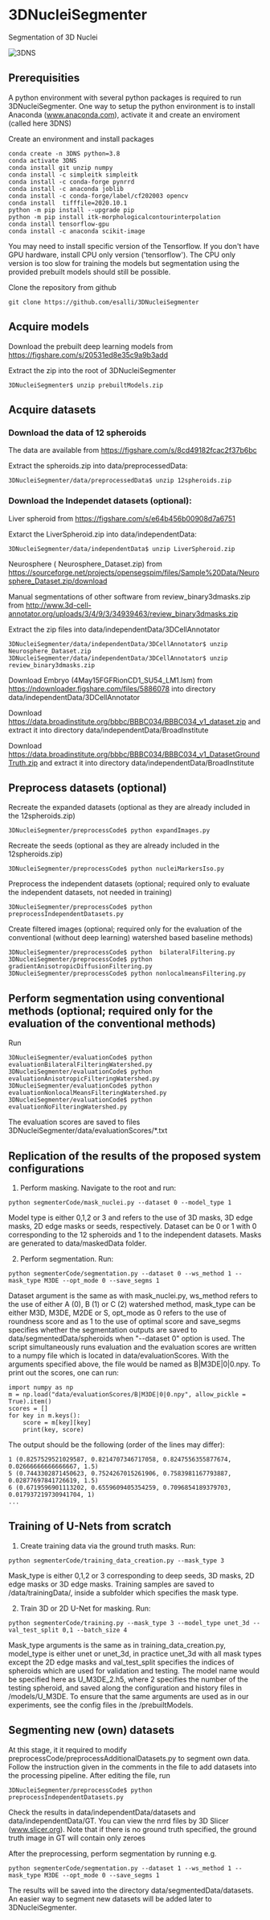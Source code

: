 # 3DNucleiSegmenter

Segmentation of 3D Nuclei

![3DNS](visual_demon_v2.png)

## Prerequisities

A python environment with several python packages is required to run 3DNucleiSegmenter.
One way to setup the python environment is to install Anaconda  (www.anaconda.com), activate it and create an enviroment (called here 3DNS)

Create an environment and install packages
```
conda create -n 3DNS python=3.8
conda activate 3DNS
conda install git unzip numpy
conda install -c simpleitk simpleitk
conda install -c conda-forge pynrrd
conda install -c anaconda joblib
conda install -c conda-forge/label/cf202003 opencv
conda install  tifffile=2020.10.1
python -m pip install --upgrade pip
python -m pip install itk-morphologicalcontourinterpolation
conda install tensorflow-gpu
conda install -c anaconda scikit-image
```
You may need to install specific version of the Tensorflow. If you don't have GPU hardware, install CPU only version ('tensorflow'). The CPU only version is too slow for training the models but segmentation using the provided prebuilt models should still be possible.  


Clone the repository from github
```
git clone https://github.com/esalli/3DNucleiSegmenter
```

## Acquire models
Download the prebuilt deep learning models from https://figshare.com/s/20531ed8e35c9a9b3add

Extract the zip into the root of 3DNucleiSegmenter
```
3DNucleiSegmenter$ unzip prebuiltModels.zip
```


## Acquire datasets

### Download the data of 12 spheroids

The data are available from https://figshare.com/s/8cd49182fcac2f37b6bc

Extract the spheroids.zip into data/preprocessedData: 
```
3DNucleiSegmenter/data/preprocessedData$ unzip 12spheroids.zip
```
### Download the Independet datasets (optional):

Liver spheroid from https://figshare.com/s/e64b456b00908d7a6751

Extarct the LiverSpheroid.zip  into data/independentData: 
```
3DNucleiSegmenter/data/independentData$ unzip LiverSpheroid.zip
```
Neurosphere ( Neurosphere_Dataset.zip) from https://sourceforge.net/projects/opensegspim/files/Sample%20Data/Neurosphere_Dataset.zip/download


Manual segmentations of other software from review_binary3dmasks.zip from  http://www.3d-cell-annotator.org/uploads/3/4/9/3/34939463/review_binary3dmasks.zip

Extract the zip files into data/independentData/3DCellAnnotator
```
3DNucleiSegmenter/data/independentData/3DCellAnnotator$ unzip Neurosphere_Dataset.zip 
3DNucleiSegmenter/data/independentData/3DCellAnnotator$ unzip review_binary3dmasks.zip 
```
Download Embryo (4May15FGFRionCD1_SU54_LM1.lsm) from https://ndownloader.figshare.com/files/5886078 into directory data/independentData/3DCellAnnotator

Download https://data.broadinstitute.org/bbbc/BBBC034/BBBC034_v1_dataset.zip and extract it into directory data/independentData/BroadInstitute

Download https://data.broadinstitute.org/bbbc/BBBC034/BBBC034_v1_DatasetGroundTruth.zip and extract it into directory data/independentData/BroadInstitute

## Preprocess datasets (optional)

Recreate the expanded datasets (optional as they are already included in the 12spheroids.zip)
```
3DNucleiSegmenter/preprocessCode$ python expandImages.py
```
Recreate the seeds (optional as they are already included in the 12spheroids.zip)
```
3DNucleiSegmenter/preprocessCode$ python nucleiMarkersIso.py
```
Preprocess the independent datasets (optional; required only to evaluate the independent datasets, not needed in training)
```
3DNucleiSegmenter/preprocessCode$ python preprocessIndependentDatasets.py
```

Create filtered images (optional; required only for the evaluation of the conventional (without deep learning) watershed based baseline methods) 
```
3DNucleiSegmenter/preprocessCode$ python  bilateralFiltering.py
3DNucleiSegmenter/preprocessCode$ python gradientAnisotropicDiffusionFiltering.py
3DNucleiSegmenter/preprocessCode$ python nonlocalmeansFiltering.py
```
## Perform segmentation using conventional  methods (optional; required only for the evaluation of the conventional methods)
Run
```
3DNucleiSegmenter/evaluationCode$ python  evaluationBilateralFilteringWatershed.py
3DNucleiSegmenter/evaluationCode$ python evaluationAnisotropicFilteringWatershed.py
3DNucleiSegmenter/evaluationCode$ python evaluationNonlocalMeansFilteringWatershed.py
3DNucleiSegmenter/evaluationCode$ python evaluationNoFilteringWatershed.py
```
The evaluation scores are saved to files 3DNucleiSegmenter/data/evaluationScores/*.txt

## Replication of the results of the proposed system configurations

1. Perform masking. Navigate to the root and run:
```
python segmenterCode/mask_nuclei.py --dataset 0 --model_type 1
```
Model type is either 0,1,2 or 3 and refers to the use of 3D masks, 3D edge masks, 2D edge masks or seeds, respectively. Dataset can be 0 or 1 with 0 corresponding to the 12 spheroids and 1 to the independent datasets. Masks are generated to data/maskedData folder. 

2. Perform segmentation. Run:

```
python segmenterCode/segmentation.py --dataset 0 --ws_method 1 --mask_type M3DE --opt_mode 0 --save_segms 1
```

Dataset argument is the same as with mask_nuclei.py, ws_method refers to the use of either A (0), B (1) or C (2) watershed method, mask_type can be either M3D, M3DE, M2DE or S, opt_mode as 0 refers to the use of roundness score and as 1 to the use of optimal score and save_segms specifies whether the segmentation outputs are saved to data/segmentedData/spheroids when "--dataset 0" option is used. The script simultaneously runs evaluation and the evaluation scores are written to a numpy file which is located in data/evaluationScores. With the arguments specified above, the file would be named as B|M3DE|0|0.npy. To print out the scores, one can run:

```
import numpy as np
m = np.load("data/evaluationScores/B|M3DE|0|0.npy", allow_pickle = True).item()
scores = []
for key in m.keys():
    score = m[key][key]
    print(key, score)
```

The output should be the following (order of the lines may differ):

```
1 (0.8257529521029587, 0.8214707346717058, 0.8247556355877674, 0.02666666666666667, 1.5)
5 (0.7443302871450623, 0.7524267015261906, 0.7583981167793887, 0.02877697841726619, 1.5)
6 (0.6719596901113202, 0.6559609405354259, 0.7096854189379703, 0.017937219730941704, 1)
...
```

## Training of U-Nets from scratch


1. Create training data via the ground truth masks. Run:

```
python segmenterCode/training_data_creation.py --mask_type 3
```

Mask_type is either 0,1,2 or 3 corresponding to deep seeds, 3D masks, 2D edge masks or 3D edge masks. Training samples are saved to /data/trainingData/, inside a subfolder which specifies the mask type.    

2. Train 3D or 2D U-Net for masking. Run:

```
python segmenterCode/training.py --mask_type 3 --model_type unet_3d --val_test_split 0,1 --batch_size 4
```

Mask_type arguments is the same as in training_data_creation.py, model_type is either unet or unet_3d, in practice unet_3d with all mask types except the 2D edge masks and val_test_split specifies the indices of spheroids which are used for validation and testing. The model name would be specified here as U_M3DE_2.h5, where 2 specifies the number of the testing spheroid, and saved along the configuration and history files in /models/U_M3DE. To ensure that the same arguments are used as in our experiments, see the config files in the /prebuiltModels.

## Segmenting new (own) datasets

At this stage, it it required to modify preprocessCode/preprocessAdditionalDatasets.py to segment own data. Follow the instruction given in the comments in the file to add datasets into the processing pipeline.  After editing the file, run
```
3DNucleiSegmenter/preprocessCode$ python preprocessIndependentDatasets.py
```
Check the results in data/independentData/datasets and data/independentData/GT. You can view the nrrd files by 3D Slicer (www.slicer.org). Note that if there is no ground truth specified, the ground truth image in GT will contain only zeroes

After the preprocessing, perform segmentation by running e.g.
```
python segmenterCode/segmentation.py --dataset 1 --ws_method 1 --mask_type M3DE --opt_mode 0 --save_segms 1
```
The results will be saved into  the directory data/segmentedData/datasets. An easier way to segment new datasets will be added later to 3DNucleiSegmenter.
